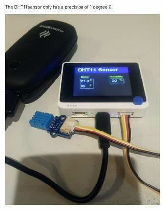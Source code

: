 The DHT11 sensor only has a precision of 1 degree C.

![WIO Terminal screenshot](20201221_152101.jpg)
